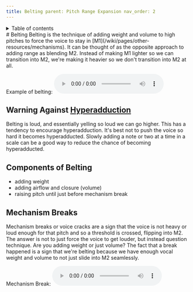 ```yaml
---
title: Belting parent: Pitch Range Expansion nav_order: 2
---
```

<details closed markdown="block">
  <summary>
    Table of contents
  </summary>
{: .text-delta }
1. TOC
{:toc}
</details>
# Belting
Belting is the technique of adding weight and volume to high pitches to force the voice to stay in [M1](/wiki/pages/other-resources/mechanisms). It can be thought of as the opposite approach to adding range as blending M2. Instead of making M1 lighter so we can transition into M2, we're making it heavier so we don't transition into M2 at all.

Example of belting: <audio controls>
<source src="/audio/belt-masc.ogg" type="audio/ogg"> Your browser does not
support the audio element. </audio>

## Warning Against [Hyperadduction](/wiki/pages/various/hyperadduction)
Belting is loud, and essentially yelling so loud we can go higher. This has a
tendency to encourage hyperadduction. It's best not to push the voice so hard it
becomes hyperadducted. Slowly adding a note or two at a time in a scale can be a
good way to reduce the chance of becoming hyperadducted.

## Components of Belting
- adding weight
- adding airflow and closure (volume)
- raising pitch until just before mechanism break

## Mechanism Breaks
Mechanism breaks or voice cracks are a sign that the voice is not heavy or loud
enough for that pitch and so a threshold is crossed, flipping into M2. The
answer is not to just force the voice to get louder, but instead question
technique. Are you adding weight or just volume? The fact that a break happened
is a sign that we're belting because we have enough vocal weight and volume to
not just slide into M2 seamlessly.

Mechanism Break: <audio controls>
<source src="/audio/belt-masc-break.ogg" type="audio/ogg"> Your browser does not
support the audio element. </audio>
